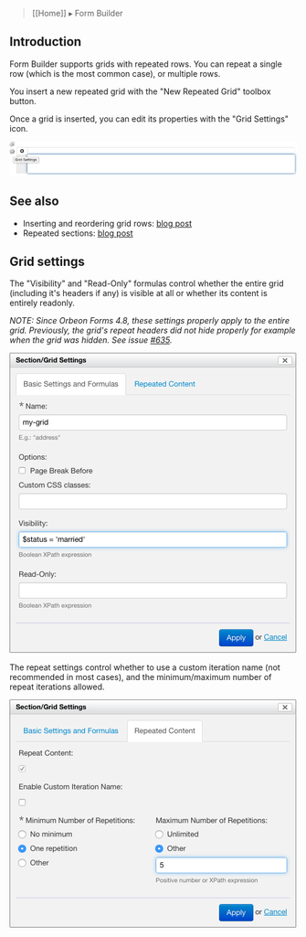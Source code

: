 > [[Home]] ▸ Form Builder

## Introduction

Form Builder supports grids with repeated rows. You can repeat a single row (which is the most common case), or multiple rows.

You insert a new repeated grid with the "New Repeated Grid" toolbox button.

Once a grid is inserted, you can edit its properties with the "Grid Settings" icon.

![Grid Settings](images/fb-repeated-grid-settings-icon.png)

## See also

- Inserting and reordering grid rows: [blog post](http://blog.orbeon.com/2013/11/inserting-and-reordering-grid-rows.html)
- Repeated sections: [blog post](http://blog.orbeon.com/2014/01/repeated-sections.html)

## Grid settings

The "Visibility" and "Read-Only" formulas control whether the entire grid (including it's headers if any) is visible at all or whether its content is entirely readonly. 

*NOTE: Since Orbeon Forms 4.8, these settings properly apply to the entire grid. Previously, the grid's repeat headers did not hide properly for example when the grid was hidden. See issue [#635](https://github.com/orbeon/orbeon-forms/issues/635).*

![Grid Settings](images/fb-repeated-grid-settings-basic.png)

The repeat settings control whether to use a custom iteration name (not recommended in most cases), and the minimum/maximum number of repeat iterations allowed.

![Grid Settings](images/fb-repeated-grid-settings-repeat.png)